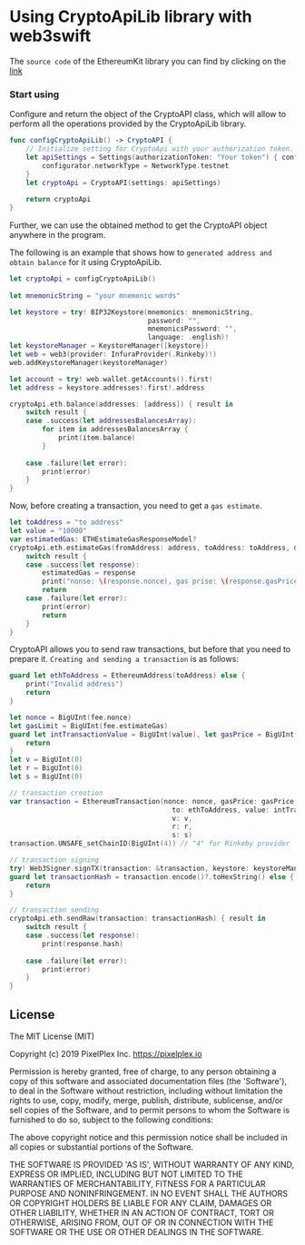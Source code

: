 # Using CryptoApiLib library with web3swift

The `source code` of the EthereumKit library you can find  by clicking on the [link](https://cocoapods.org/pods/web3swift)

### Start using

Сonfigure and return the object of the CryptoAPI class, which will allow to perform all the operations provided by the CryptoApiLib library.
```swift
func configCryptoApiLib() -> CryptoAPI {
    // Initialize setting for CryptoApi with your authorization token.
    let apiSettings = Settings(authorizationToken: "Your token") { configurator in
        configurator.networkType = NetworkType.testnet
    }
    let cryptoApi = CryptoAPI(settings: apiSettings)
    
    return cryptoApi
}
```
Further, we can use the obtained method to get the CryptoAPI object anywhere in the program.

The following is an example that shows how to `generated address and obtain balance` for it using CryptoApiLib.
```swift
let cryptoApi = configCryptoApiLib()
       
let mnemonicString = "your mnemonic words"

let keystore = try! BIP32Keystore(mnemonics: mnemonicString,
                                  password: "",
                                  mnemonicsPassword: "",
                                  language: .english)!
let keystoreManager = KeystoreManager([keystore])
let web = web3(provider: InfuraProvider(.Rinkeby)!)
web.addKeystoreManager(keystoreManager)

let account = try! web.wallet.getAccounts().first!
let address = keystore.addresses!.first!.address

cryptoApi.eth.balance(addresses: [address]) { result in
    switch result {
    case .success(let addressesBalancesArray):
        for item in addressesBalancesArray {
            print(item.balance)
        }
        
    case .failure(let error):
        print(error)
    }
}
```

Now, before creating a transaction, you need to get a `gas estimate`.
```swift
let toAddress = "to address"
let value = "10000"
var estimatedGas: ETHEstimateGasResponseModel?
cryptoApi.eth.estimateGas(fromAddress: address, toAddress: toAddress, data: "", value: value) { result in
    switch result {
    case .success(let response):
        estimatedGas = response
        print("nonse: \(response.nonce), gas prise: \(response.gasPrice), estimate: \(response.estimateGas).")
        return
    case .failure(let error):
        print(error)
        return
    }
}
```

CryptoAPI allows you to send raw transactions, but before that you need to prepare it.
`Creating and sending a transaction` is as follows:
```swift
guard let ethToAddress = EthereumAddress(toAddress) else {
    print("Invalid address")
    return
}

let nonce = BigUInt(fee.nonce)
let gasLimit = BigUInt(fee.estimateGas)
guard let intTransactionValue = BigUInt(value), let gasPrice = BigUInt(fee.gasPrice) else {
    return
}
let v = BigUInt(0)
let r = BigUInt(0)
let s = BigUInt(0)

// transaction creation
var transaction = EthereumTransaction(nonce: nonce, gasPrice: gasPrice, gasLimit: gasLimit, 
                                        to: ethToAddress, value: intTransactionValue, data: Data(), 
                                        v: v, 
                                        r: r, 
                                        s: s)
transaction.UNSAFE_setChainID(BigUInt(4)) // "4" for Rinkeby provider

// transaction signing
try! Web3Signer.signTX(transaction: &transaction, keystore: keystoreManager, account: account, password: "")
guard let transactionHash = transaction.encode()?.toHexString() else {
    return
}

// transaction sending
cryptoApi.eth.sendRaw(transaction: transactionHash) { result in
    switch result {
    case .success(let response):
        print(response.hash)
        
    case .failure(let error):
        print(error)
    }
}
```

## License

The MIT License (MIT)

Copyright (c) 2019 PixelPlex Inc. <https://pixelplex.io>

Permission is hereby granted, free of charge, to any person obtaining
a copy of this software and associated documentation files (the
'Software'), to deal in the Software without restriction, including
without limitation the rights to use, copy, modify, merge, publish,
distribute, sublicense, and/or sell copies of the Software, and to
permit persons to whom the Software is furnished to do so, subject to
the following conditions:

The above copyright notice and this permission notice shall be
included in all copies or substantial portions of the Software.

THE SOFTWARE IS PROVIDED 'AS IS', WITHOUT WARRANTY OF ANY KIND,
EXPRESS OR IMPLIED, INCLUDING BUT NOT LIMITED TO THE WARRANTIES OF
MERCHANTABILITY, FITNESS FOR A PARTICULAR PURPOSE AND NONINFRINGEMENT.
IN NO EVENT SHALL THE AUTHORS OR COPYRIGHT HOLDERS BE LIABLE FOR ANY
CLAIM, DAMAGES OR OTHER LIABILITY, WHETHER IN AN ACTION OF CONTRACT,
TORT OR OTHERWISE, ARISING FROM, OUT OF OR IN CONNECTION WITH THE
SOFTWARE OR THE USE OR OTHER DEALINGS IN THE SOFTWARE.
